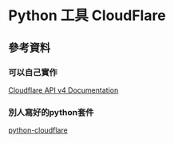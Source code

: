 # Python 工具 CloudFlare

## 參考資料

### 可以自己實作
[Cloudflare API v4 Documentation](https://api.cloudflare.com/#getting-started-endpoints)

### 別人寫好的python套件
[python-cloudflare](https://blog.cloudflare.com/python-cloudflare/)